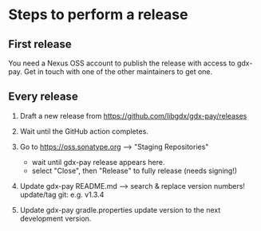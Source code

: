 # Steps to perform a release

## First release

You need a Nexus OSS account to publish the release with access to gdx-pay. Get in touch with one of the other maintainers to get one.

## Every release

1. Draft a new release from https://github.com/libgdx/gdx-pay/releases

2. Wait until the GitHub action completes.

3. Go to https://oss.sonatype.org --> "Staging Repositories"
   - wait until gdx-pay release appears here.
   - select "Close", then "Release" to fully release (needs signing!)

4. Update gdx-pay README.md --> search & replace version numbers!
   update/tag git: e.g. v1.3.4

5. Update gdx-pay gradle.properties
   update version to the next development version.

